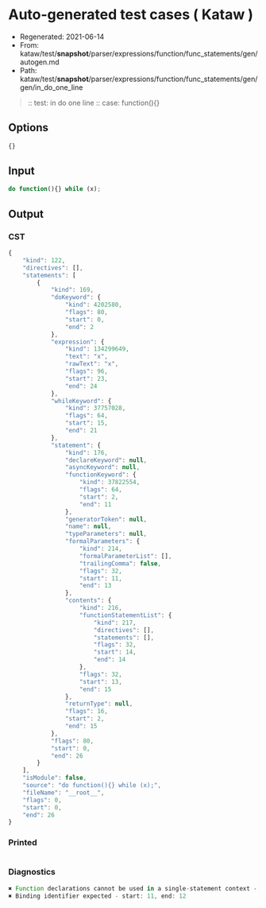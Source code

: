 # Auto-generated test cases ( Kataw )
- Regenerated: 2021-06-14
- From: kataw/test/__snapshot__/parser/expressions/function/func_statements/gen/autogen.md
- Path: kataw/test/__snapshot__/parser/expressions/function/func_statements/gen/gen/in_do_one_line
> :: test: in do one line
> :: case: function(){}
## Options

`````js
{}
`````
## Input

`````js
do function(){} while (x);
`````
## Output

### CST

```javascript
{
    "kind": 122,
    "directives": [],
    "statements": [
        {
            "kind": 169,
            "doKeyword": {
                "kind": 4202580,
                "flags": 80,
                "start": 0,
                "end": 2
            },
            "expression": {
                "kind": 134299649,
                "text": "x",
                "rawText": "x",
                "flags": 96,
                "start": 23,
                "end": 24
            },
            "whileKeyword": {
                "kind": 37757028,
                "flags": 64,
                "start": 15,
                "end": 21
            },
            "statement": {
                "kind": 176,
                "declareKeyword": null,
                "asyncKeyword": null,
                "functionKeyword": {
                    "kind": 37822554,
                    "flags": 64,
                    "start": 2,
                    "end": 11
                },
                "generatorToken": null,
                "name": null,
                "typeParameters": null,
                "formalParameters": {
                    "kind": 214,
                    "formalParameterList": [],
                    "trailingComma": false,
                    "flags": 32,
                    "start": 11,
                    "end": 13
                },
                "contents": {
                    "kind": 216,
                    "functionStatementList": {
                        "kind": 217,
                        "directives": [],
                        "statements": [],
                        "flags": 32,
                        "start": 14,
                        "end": 14
                    },
                    "flags": 32,
                    "start": 13,
                    "end": 15
                },
                "returnType": null,
                "flags": 16,
                "start": 2,
                "end": 15
            },
            "flags": 80,
            "start": 0,
            "end": 26
        }
    ],
    "isModule": false,
    "source": "do function(){} while (x);",
    "fileName": "__root__",
    "flags": 0,
    "start": 0,
    "end": 26
}
```

### Printed

```javascript

```

### Diagnostics

```javascript
✖ Function declarations cannot be used in a single-statement context - start: 2, end: 11
✖ Binding identifier expected - start: 11, end: 12

```

